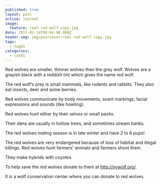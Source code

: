 ```yaml
---
published: true
layout: post
active: journal
image:
  feature: real red wolf copy.jpg
date: 2017-02-14T00:04:00.000Z
header-img: img/postcover/real red wolf copy.jpg
tags:
  - tag01
categories:
  - cat01
---
```

Red wolves are smaller, thinner wolves then the grey wolf.  Wolves are a grayish black with a reddish tint which gives the name red wolf.

The red wolf’s prey is small mammals, like rodents and rabbits.  They also eat insects, deer and some berries.

Red wolves communicate by body movements, scent markings, facial expressions and sounds (like howling).  

Red wolves hunt either by their selves or small packs.  

Their dens are usually in hollow trees, and sometimes stream banks.

The red wolves mating season is in late winter and have 2 to 8 pups!

The red wolves are very endangered because of loss of habitat and illegal killings.  Red wolves hunt farmers' animals and farmers shoot them. 

They make hybrids with coyotes.

To help save the red wolves donate to them at <http://nywolf.org/>.

It is a wolf conservation center where you can donate to red wolves.
